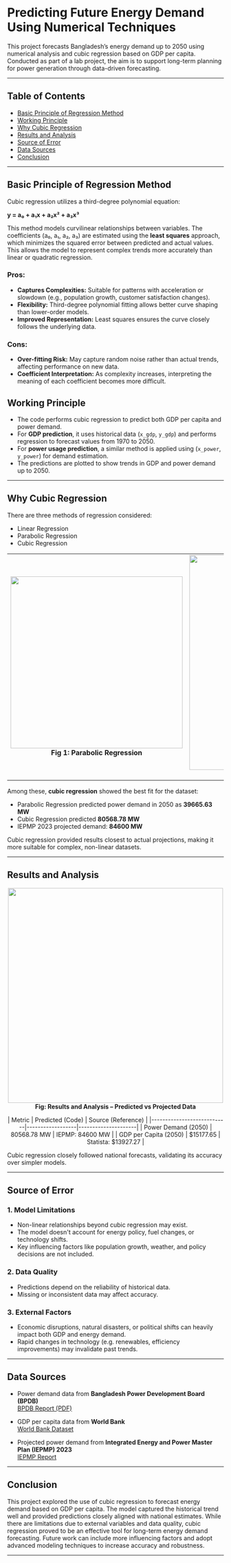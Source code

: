 # Predicting Future Energy Demand Using Numerical Techniques

This project forecasts Bangladesh’s energy demand up to 2050 using numerical analysis and cubic regression based on GDP per capita. Conducted as part of a lab project, the aim is to support long-term planning for power generation through data-driven forecasting.

---

## Table of Contents

- [Basic Principle of Regression Method](#basic-principle-of-regression-method)  
- [Working Principle](#working-principle)  
- [Why Cubic Regression](#why-cubic-regression)  
- [Results and Analysis](#results-and-analysis)  
- [Source of Error](#source-of-error)  
- [Data Sources](#data-sources)  
- [Conclusion](#conclusion)

---

## Basic Principle of Regression Method

Cubic regression utilizes a third-degree polynomial equation:

**y = a₀ + a₁x + a₂x² + a₃x³**

This method models curvilinear relationships between variables. The coefficients (a₀, a₁, a₂, a₃) are estimated using the **least squares** approach, which minimizes the squared error between predicted and actual values. This allows the model to represent complex trends more accurately than linear or quadratic regression.

### Pros:
- **Captures Complexities:** Suitable for patterns with acceleration or slowdown (e.g., population growth, customer satisfaction changes).
- **Flexibility:** Third-degree polynomial fitting allows better curve shaping than lower-order models.
- **Improved Representation:** Least squares ensures the curve closely follows the underlying data.

### Cons:
- **Over-fitting Risk:** May capture random noise rather than actual trends, affecting performance on new data.
- **Coefficient Interpretation:** As complexity increases, interpreting the meaning of each coefficient becomes more difficult.


## Working Principle

- The code performs cubic regression to predict both GDP per capita and power demand.
- For **GDP prediction**, it uses historical data (`x_gdp`, `y_gdp`) and performs regression to forecast values from 1970 to 2050.
- For **power usage prediction**, a similar method is applied using (`x_power`, `y_power`) for demand estimation.
- The predictions are plotted to show trends in GDP and power demand up to 2050.

---

## Why Cubic Regression

There are three methods of regression considered:

- Linear Regression  
- Parabolic Regression  
- Cubic Regression

<p align="center">
  <table>
    <tr>
      <td align="center">
        <img src="https://github.com/user-attachments/assets/bdad3a51-d479-4572-ad53-234dfb74436e" width="400"><br>
        <b>Fig 1: Parabolic Regression</b>
      </td>
      <td align="center">
        <img src="https://github.com/user-attachments/assets/ddcc8f08-5ade-4407-9241-eae907cf70d4" width="500"><br>
        <b>Fig 2: Cubic Regression</b>
      </td>
    </tr>
  </table>
</p>

Among these, **cubic regression** showed the best fit for the dataset:

- Parabolic Regression predicted power demand in 2050 as **39665.63 MW**  
- Cubic Regression predicted **80568.78 MW**  
- IEPMP 2023 projected demand: **84600 MW**

Cubic regression provided results closest to actual projections, making it more suitable for complex, non-linear datasets.

---

## Results and Analysis

<p align="center">
  <img src="https://github.com/user-attachments/assets/1c5d5d5a-2621-403a-a8d2-d602ddb4c749" width="500"><br>
  <b>Fig: Results and Analysis – Predicted vs Projected Data</b>
</p>

<p align="center">
| Metric                     | Predicted (Code) | Source (Reference) |
|----------------------------|------------------|---------------------|
| Power Demand (2050)        | 80568.78 MW      | IEPMP: 84600 MW     |
| GDP per Capita (2050)      | $15177.65        | Statista: $13927.27 |
</p>

Cubic regression closely followed national forecasts, validating its accuracy over simpler models.

---

## Source of Error

### 1. Model Limitations
- Non-linear relationships beyond cubic regression may exist.
- The model doesn't account for energy policy, fuel changes, or technology shifts.
- Key influencing factors like population growth, weather, and policy decisions are not included.

### 2. Data Quality
- Predictions depend on the reliability of historical data.
- Missing or inconsistent data may affect accuracy.

### 3. External Factors
- Economic disruptions, natural disasters, or political shifts can heavily impact both GDP and energy demand.
- Rapid changes in technology (e.g. renewables, efficiency improvements) may invalidate past trends.

---

## Data Sources

- Power demand data from **Bangladesh Power Development Board (BPDB)**  
  [BPDB Report (PDF)](https://bpdb.portal.gov.bd/sites/default/files/files/bpdb.portal.gov.bd/page/771c9a89_a06c_4c2f_9b8c_699d17ed769a/2024-01-03-06-02-dda85c69e3462d6de89b6486edd08779.pdf)

- GDP per capita data from **World Bank**  
  [World Bank Dataset](https://data.worldbank.org/indicator/NY.GDP.PCAP.CD?locations=BD)

- Projected power demand from **Integrated Energy and Power Master Plan (IEPMP) 2023**  
  [IEPMP Report](https://powerdivision.portal.gov.bd/sites/default/files/files/powerdivision.portal.gov.bd/page/4f81bf4d_1180_4c53_b27c_8fa0eb11e2c1/IEPMP%202023.pdf)

---

## Conclusion

This project explored the use of cubic regression to forecast energy demand based on GDP per capita. The model captured the historical trend well and provided predictions closely aligned with national estimates. While there are limitations due to external variables and data quality, cubic regression proved to be an effective tool for long-term energy demand forecasting. Future work can include more influencing factors and adopt advanced modeling techniques to increase accuracy and robustness.

---

